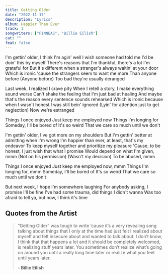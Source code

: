 ```yaml
---
title: Getting Older
date: "2022-11-17"
description: "Lyrics"
album: Happier Than Ever
track: 1
songwriters: ["FINNEAS", "Billie Eilish"]
cat: ""
feat: false
---
```


<p className="verse-one">
I'm gettin' older, I think I'm agin' well
I wish someone had told me I'd be doin' this by myself
There's reasons that I'm thankful, there's a lot I'm grateful for
But it's different when a stranger's always waitin' at your door
Which is ironic 'cause the strangers seem to want me more
Than anyone before (Anyone before)
Too bad they're usually deranged
</p>
<p className="verse-two">
Last week, I realized I crave pity
When I retell a story, I make everything sound worse
Can't shake the feeling that I'm just bad at healing
And maybe that's the reason every sentence sounds rehearsed
Which is ironic because when I wasn't honest
I was still bein' ignored (Lyin' for attention just to get neglection)
Now we're estranged
</p>
<p className="chorus">
Things I once enjoyed
Just keep me employed now
Things I'm longing for
Someday, I'll be bored of
It's so weird
That we care so much until we don't
</p>
<p className="verse-three">
I'm gettin' older, I've got more on my shoulders
But I'm gettin' better at admitting when I'm wrong
I'm happier than ever, at least, that's my endeavor
To keep myself together and prioritize my pleasure
'Cause, to be honest, I just wish that what I promise
Would depend on what I'm given, mmm (Not on his permission)
(Wasn't my decision) To be abused, mmm
</p>
<p className="chorus">
Things I once enjoyed
Just keep me employed now, mmm
Things I'm longing for, mmm
Someday, I'll be bored of
It's so weird
That we care so much until we don't
</p>

<p className="outro">
But next week, I hope I'm somewhere laughing
For anybody asking, I promise I'll be fine
I've had some trauma, did things I didn't wanna
Was too afraid to tell ya, but now, I think it's time
</p>

## Quotes from the Artist

<blockquote>
“Getting Older” was tough to write ‘cause it’s a very revealing song talking about things that I only at the time had just felt I realized about myself and felt insecure about and wanted to talk about. I don’t know, I think that that happens a lot and it should be completely welcomed, is realizing stuff years later. You sometimes don’t realize what’s going on around you until a really long time later or realize what you feel until years later.

<b>- Billie Eilish</b>

</blockquote>
